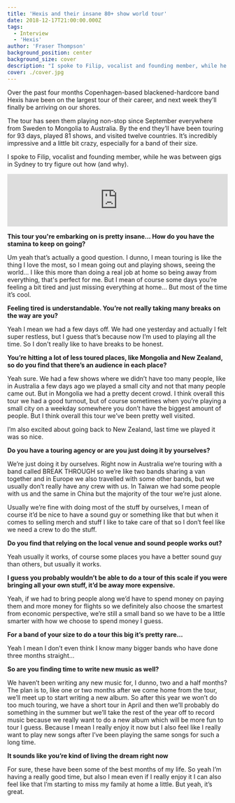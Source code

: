 ```yaml
---
title: 'Hexis and their insane 80+ show world tour'
date: 2018-12-17T21:00:00.000Z
tags:
  - Interview
  - 'Hexis'
author: 'Fraser Thompson'
background_position: center
background_size: cover
description: "I spoke to Filip, vocalist and founding member, while he was between gigs in Sydney to try figure out how (and why) they've embarked on such an insanely busy tour."
cover: ./cover.jpg
---
```


Over the past four months Copenhagen-based blackened-hardcore band Hexis have been on the largest tour of their career, and next week they’ll finally be arriving on our shores.

The tour has seen them playing non-stop since September everywhere from Sweden to Mongolia to Australia. By the end they’ll have been touring for 93 days, played 81 shows, and visited twelve countries. It’s incredibly impressive and a little bit crazy, especially for a band of their size.

I spoke to Filip, vocalist and founding member, while he was between gigs in Sydney to try figure out how (and why).

<center><iframe style="border: 0; width: 100%; height: 120px;" src="https://bandcamp.com/EmbeddedPlayer/album=1827803169/size=large/bgcol=ffffff/linkcol=0687f5/tracklist=false/artwork=small/transparent=true/" seamless><a href="http://hexisband.bandcamp.com/album/xii">XII by Hexis</a></iframe></center>

**This tour you're embarking on is pretty insane... How do you have the stamina to keep on going?**

Um yeah that’s actually a good question. I dunno, I mean touring is like the thing I love the most, so I mean going out and playing shows, seeing the world… I like this more than doing a real job at home so being away from everything, that's perfect for me. But I mean of course some days you’re feeling a bit tired and just missing everything at home… But most of the time it’s cool.

**Feeling tired is understandable. You’re not really taking many breaks on the way are you?**

Yeah I mean we had a few days off. We had one yesterday and actually I felt super restless, but I guess that’s because now I’m used to playing all the time. So I don't really like to have breaks to be honest.

**You’re hitting a lot of less toured places, like Mongolia and New Zealand, so do you find that there’s an audience in each place?**

Yeah sure. We had a few shows where we didn’t have too many people, like in Australia a few days ago we played a small city and not that many people came out. But in Mongolia we had a pretty decent crowd. I think overall this tour we had a good turnout, but of course sometimes when you’re playing a small city on a weekday somewhere you don’t have the biggest amount of people. But I think overall this tour we’ve been pretty well visited.

I’m also excited about going back to New Zealand, last time we played it was so nice.

**Do you have a touring agency or are you just doing it by yourselves?**

We’re just doing it by ourselves. Right now in Australia we’re touring with a band called BREAK THROUGH so we’re like two bands sharing a van together and in Europe we also travelled with some other bands, but we usually don’t really have any crew with us. In Taiwan we had some people with us and the same in China but the majority of the tour we’re just alone.

Usually we’re fine with doing most of the stuff by ourselves, I mean of course it’d be nice to have a sound guy or something like that but when it comes to selling merch and stuff I like to take care of that so I don’t feel like we need a crew to do the stuff.

**Do you find that relying on the local venue and sound people works out?**

Yeah usually it works, of course some places you have a better sound guy than others, but usually it works.

**I guess you probably wouldn’t be able to do a tour of this scale if you were bringing all your own stuff, it’d be away more expensive.**

Yeah, if we had to bring people along we’d have to spend money on paying them and more money for flights so we definitely also choose the smartest from economic perspective, we’re still a small band so we have to be a little smarter with how we choose to spend money I guess.

**For a band of your size to do a tour this big it’s pretty rare…**

Yeah I mean I don’t even think I know many bigger bands who have done three months straight…

**So are you finding time to write new music as well?**

We haven’t been writing any new music for, I dunno, two and a half months? The plan is to, like one or two months after we come home from the tour, we’ll meet up to start writing a new album. So after this year we won’t do too much touring, we have a short tour in April and then we’ll probably do something in the summer but we’ll take the rest of the year off to record music because we really want to do a new album which will be more fun to tour I guess. Because I mean I really enjoy it now but I also feel like I really want to play new songs after I’ve been playing the same songs for such a long time.

**It sounds like you’re kind of living the dream right now**

For sure, these have been some of the best months of my life. So yeah I’m having a really good time, but also I mean even if I really enjoy it I can also feel like that I’m starting to miss my family at home a little. But yeah, it’s great.
